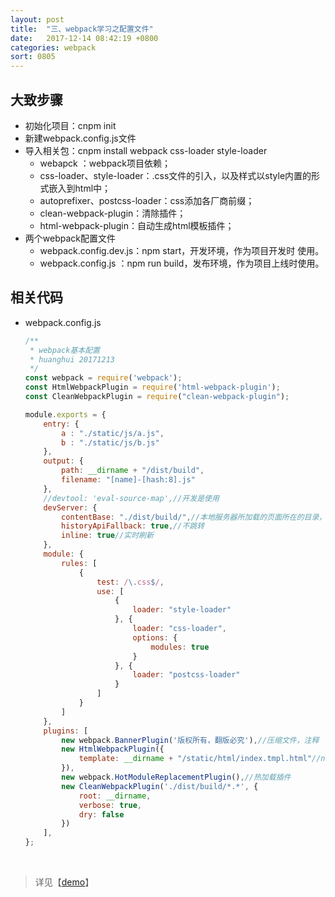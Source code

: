 ```yaml
---
layout: post
title:  "三、webpack学习之配置文件"
date:   2017-12-14 08:42:19 +0800
categories: webpack
sort: 0805
---
```


## 大致步骤

- 初始化项目：cnpm init
- 新建webpack.config.js文件
- 导入相关包：cnpm install webpack css-loader style-loader
  - webapck ：webpack项目依赖；
  - css-loader、style-loader：.css文件的引入，以及样式以style内置的形式嵌入到html中；
  - autoprefixer、postcss-loader：css添加各厂商前缀；
  - clean-webpack-plugin：清除插件；
  - html-webpack-plugin：自动生成html模板插件；
- 两个webpack配置文件
  - webpack.config.dev.js：npm start，开发环境，作为项目开发时 使用。
  - webpack.config.js ：npm run build，发布环境，作为项目上线时使用。

## 相关代码

- webpack.config.js

  ```js
  /**
   * webpack基本配置
   * huanghui 20171213
   */
  const webpack = require('webpack');
  const HtmlWebpackPlugin = require('html-webpack-plugin');
  const CleanWebpackPlugin = require("clean-webpack-plugin");

  module.exports = {
      entry: {
          a : "./static/js/a.js",
          b : "./static/js/b.js"
      },
      output: {
          path: __dirname + "/dist/build",
          filename: "[name]-[hash:8].js"
      },
      //devtool: 'eval-source-map',//开发是使用
      devServer: {
          contentBase: "./dist/build/",//本地服务器所加载的页面所在的目录，默认8080端口
          historyApiFallback: true,//不跳转
          inline: true//实时刷新
      },
      module: {
          rules: [
              {
                  test: /\.css$/,
                  use: [
                      {
                          loader: "style-loader"
                      }, {
                          loader: "css-loader",
                          options: {
                              modules: true
                          }
                      }, {
                          loader: "postcss-loader"
                      }
                  ]
              }
          ]
      },
      plugins: [
          new webpack.BannerPlugin('版权所有，翻版必究'),//压缩文件，注释
          new HtmlWebpackPlugin({
              template: __dirname + "/static/html/index.tmpl.html"//new 一个这个插件的实例，并传入相关的参数
          }),
          new webpack.HotModuleReplacementPlugin(),//热加载插件
          new CleanWebpackPlugin('./dist/build/*.*', {
              root: __dirname,
              verbose: true,
              dry: false
          })
      ],
  };
  ```

  ​

> 详见【[demo](/widget/webapck1214/demo03/dist/build/index.html)】


